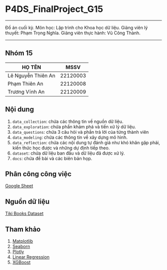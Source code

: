 # P4DS_FinalProject_G15
---

Đồ án cuối kỳ.
Môn học: Lập trình cho Khoa học dữ liệu.
Giảng viên lý thuyết: Phạm Trọng Nghĩa.
Giảng viên thực hành: Vũ Công Thành.

---

## Nhóm 15

| **HỌ TÊN**          | **MSSV**    |
|----------------------|-------------|
| Lê Nguyễn Thiên An      | 22120003    |
| Phạm Thiên An      | 22120008    |
| Trương Vĩnh An    | 22120009   |

## Nội dung
1. `data_collection`: chứa các thông tin về nguồn dữ liệu.
2. `data_exploration`: chứa phần khám phá và tiền xử lý dữ liệu.
3. `data_questions`: chứa 3 câu hỏi và phần trả lời của từng thành viên
4. `data_modeling`: chứa các thông tin về xây dựng mô hình.
5. `data_reflection`: chứa các nội dung tự đánh giá như khó khăn gặp phải, kiến thức học được và những dự định tiếp theo.
6. `dataset`: chứa dữ liệu ban đầu và dữ liệu đã được xử lý.
7. `docs`: chứa đề bài và các biên bản họp.

## Phân công công việc
[Google Sheet](https://docs.google.com/spreadsheets/d/1K-l5gfRnkd8qIvcDxzDuc1sZohgQG18PNoVVIwEvESY/edit?usp=sharing)

## Nguồn dữ liệu
[Tiki Books Dataset](https://www.kaggle.com/datasets/biminhc/tiki-books-dataset)

## Tham khảo

1. [Matplotlib](https://matplotlib.org/devdocs/api/pyplot_summary.html)
2. [Seaborn](https://seaborn.pydata.org/tutorial.html)
3. [Plotly](https://plotly.com/python/)
4. [Linear Regression](https://machinelearningcoban.com/2016/12/28/linearregression/)
5. [XGBoost](https://ongxuanhong.wordpress.com/2017/12/21/xgboost-thuat-toan-gianh-chien-thang-tai-nhieu-cuoc-thi-kaggle/)
